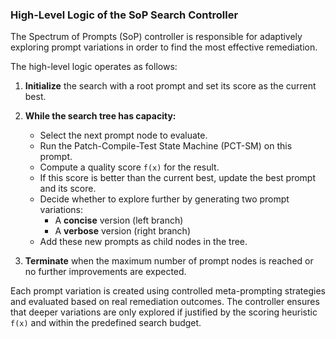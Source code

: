 ### High-Level Logic of the SoP Search Controller

The Spectrum of Prompts (SoP) controller is responsible for adaptively exploring prompt variations in order to find the most effective remediation.

The high-level logic operates as follows:

1. **Initialize** the search with a root prompt and set its score as the current best.
2. **While the search tree has capacity:**
   - Select the next prompt node to evaluate.
   - Run the Patch-Compile-Test State Machine (PCT-SM) on this prompt.
   - Compute a quality score `f(x)` for the result.
   - If this score is better than the current best, update the best prompt and its score.
   - Decide whether to explore further by generating two prompt variations:
     - A **concise** version (left branch)
     - A **verbose** version (right branch)
   - Add these new prompts as child nodes in the tree.

3. **Terminate** when the maximum number of prompt nodes is reached or no further improvements are expected.

Each prompt variation is created using controlled meta-prompting strategies and evaluated based on real remediation outcomes. The controller ensures that deeper variations are only explored if justified by the scoring heuristic `f(x)` and within the predefined search budget.

